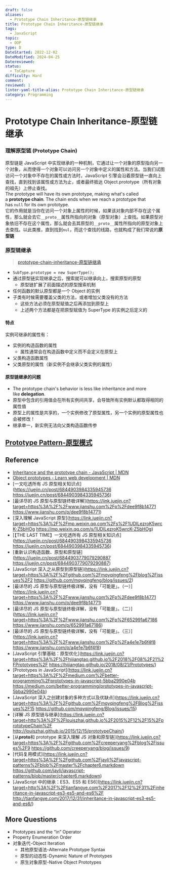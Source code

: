 ```yaml
---
draft: false
aliases:
  - Prototype Chain Inheritance-原型链继承
title: Prototype Chain Inheritance-原型链继承
tags:
  - JavaScript
topic:
  - OOP
type: D
DateStarted: 2022-12-02
DateModified: 2024-04-25
Datereviewed: 
status:
  - ToCapture
difficulty: Hard
comment: 
reviewed: 1
linter-yaml-title-alias: Prototype Chain Inheritance-原型链继承
category: Programming
---
```


# Prototype Chain Inheritance-原型链继承

### 理解原型链 (Prototype Chain)

原型链是 JavaScript 中实现继承的一种机制，它通过让一个对象的原型指向另一个对象，从而使得一个对象可以访问另一个对象中定义的属性和方法。当我们试图访问一个对象中不存在的属性或方法时，JavaScript 引擎会沿着原型链一直向上查找，直到找到该属性或方法为止，或者最终抵达 Object.prototype（所有对象的祖先）上停止查找。  
The prototype will have its own prototype, making what's called a **prototype chain**. The chain ends when we reach a prototype that has `null` for its own prototype.  
它的作用就是当你在访问一个对象上属性的时候，如果该对象内部不存在这个属性，那么就会去它`__proto__`属性所指向的对象（原型对象）上查找。如果原型对象依旧不存在这个属性，那么就会去其原型的`__proto__`属性所指向的原型对象上去查找。以此类推，直到找到`nul`，而这个查找的线路，也就构成了我们常说的**原型链**

### 原型链继承

> [prototype-chain-inheritance-原型链继承]()

- `SubType.prototype = new SuperType();`
- 通过原型链实现继承之后，搜索就可以继承向上，搜索原型的原型
  - 原型链扩展了前面描述的原型搜索机制
- 任何函数的默认原型都是一个 Object 的实例
- 子类有时候需要覆盖父类的方法，或者增加父类没有的方法
  - 这些方法必须在原型赋值之后再添加到原型上
  - 上述两个方法都是在把原型赋值为 SuperType 的实例之后定义的

#### 特点

实例可继承的属性有：

- 实例的构造函数的属性
  - 属性通常会在构造函数中定义而不会定义在原型上
- 父类构造函数属性
- 父类原型的属性（新实例不会继承父类实例的属性）

#### 原型链继承的问题

- The prototype chain's behavior is less like inheritance and more like **delegation**.
- 原型中包含的引用值会在所有实例间共享，会导致所有实例默认都取得相同的属性值
- 原型上的属性是共享的，一个实例修改了原型属性，另一个实例的原型属性也会被修改！
- 继承单一，新实例无法向父类构造函数传参

## [Prototype Pattern-原型模式](prototype-pattern-原型模式)

## Reference

- [Inheritance and the prototype chain - JavaScript | MDN](https://developer.mozilla.org/en-US/docs/Web/JavaScript/Inheritance_and_the_prototype_chain)
- [Object prototypes - Learn web development | MDN](https://developer.mozilla.org/en-US/docs/Learn/JavaScript/Objects/Object_prototypes)
- [一文吃透所有 JS 原型相关知识点](https://juejin.cn/post/6844903984335945736 https://juejin.cn/post/6844903984335945736)
- [最详尽的 JS 原型与原型链终极详解](https://link.juejin.cn?target=https%3A%2F%2Fwww.jianshu.com%2Fp%2Fdee9f8b14771 https://www.jianshu.com/p/dee9f8b14771)
- [深入理解 JavaScript 原型](https://link.juejin.cn?target=https%3A%2F%2Fmp.weixin.qq.com%2Fs%2F1UDILezroK5wrcK-Z5bHOg https://mp.weixin.qq.com/s/1UDILezroK5wrcK-Z5bHOg)
- [【THE LAST TIME】一文吃透所有 JS 原型相关知识点](https://juejin.cn/post/6844903984335945736 https://juejin.cn/post/6844903984335945736)
- [重新认识构造函数、原型和原型链](https://juejin.cn/post/6844903779079290887 https://juejin.cn/post/6844903779079290887)
- [JavaScript 深入之从原型到原型链](https://link.juejin.cn?target=https%3A%2F%2Fgithub.com%2Fmqyqingfeng%2Fblog%2Fissues%2F2 https://github.com/mqyqingfeng/blog/issues/2)
- [最详尽的 JS 原型与原型链终极详解，没有「可能是」。（一）](https://link.juejin.cn?target=https%3A%2F%2Fwww.jianshu.com%2Fp%2Fdee9f8b14771 https://www.jianshu.com/p/dee9f8b14771)
- [最详尽的 JS 原型与原型链终极详解，没有「可能是」。（二）](https://link.juejin.cn?target=https%3A%2F%2Fwww.jianshu.com%2Fp%2F652991a67186 https://www.jianshu.com/p/652991a67186)
- [最详尽的 JS 原型与原型链终极详解，没有「可能是」。（三）](https://link.juejin.cn?target=https%3A%2F%2Fwww.jianshu.com%2Fp%2Fa4e1e7b6f4f8 https://www.jianshu.com/p/a4e1e7b6f4f8)
- [JavaScript 引擎基础：原型优化](https://link.juejin.cn?target=https%3A%2F%2Fhijiangtao.github.io%2F2018%2F08%2F21%2FPrototypes%2F https://hijiangtao.github.io/2018/08/21/Prototypes/)
- [Prototypes in JavaScript](https://link.juejin.cn?target=https%3A%2F%2Fmedium.com%2Fbetter-programming%2Fprototypes-in-javascript-5bba2990e04b https://medium.com/better-programming/prototypes-in-javascript-5bba2990e04b)
- [JavaScript 深入之创建对象的多种方式以及优缺点](https://link.juejin.cn?target=https%3A%2F%2Fgithub.com%2Fmqyqingfeng%2FBlog%2Fissues%2F15 https://github.com/mqyqingfeng/Blog/issues/15)
- [详解 JS 原型链与继承](https://link.juejin.cn?target=http%3A%2F%2Flouiszhai.github.io%2F2015%2F12%2F15%2FprototypeChain%2F http://louiszhai.github.io/2015/12/15/prototypeChain/)
- [从**proto**和 prototype 来深入理解 JS 对象和原型链](https://link.juejin.cn?target=https%3A%2F%2Fgithub.com%2Fcreeperyang%2Fblog%2Fissues%2F9 https://github.com/creeperyang/blog/issues/9)
- [代码复用模式](https://link.juejin.cn?target=https%3A%2F%2Fgithub.com%2Fjayli%2Fjavascript-patterns%2Fblob%2Fmaster%2Fchapter6.markdown https://github.com/jayli/javascript-patterns/blob/master/chapter6.markdown)
- [JavaScript 中的继承：ES3、ES5 和 ES6](https://link.juejin.cn?target=http%3A%2F%2Ftianfangye.com%2F2017%2F12%2F31%2Finheritance-in-javascript-es3-es5-and-es6%2F http://tianfangye.com/2017/12/31/inheritance-in-javascript-es3-es5-and-es6/)

## More Questions

- Prototypes and the “in” Operator
- Property Enumeration Order
- 对象迭代-Object Iteration
  - 其他原型语法-Alternate Prototype Syntax
  - 原型的动态性-Dynamic Nature of Prototypes
  - 原生对象原型-Native Object Prototypes
